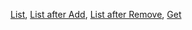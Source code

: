[List](https://ibb.co/MMhq8dr),
[List after Add](https://ibb.co/p4vjCZf),
[List after Remove](https://ibb.co/DbWL0HQ),
[Get](https://ibb.co/16crMFQ)
